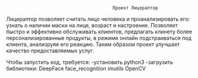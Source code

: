 											Проект Лицераптор
Лицераптор позволяет считать лицо человека и проанализировать его: узнать о наличии маски на лице, возраст и настроение.
Позволяет быстро и эффективно обслуживать клиентов, предлагать клинету более персонализированные продукты,
в режиме онлайн подстраиваться под клиента, анализруяя его реакцию. Таким образом проект улучшает качество предоставляемых услуг.

Чтобы запустить код, требуется:
-установить python3
	-загрузить библиотеки:
		DeepFace
		face_recognition
		imutils
		OpenCV


